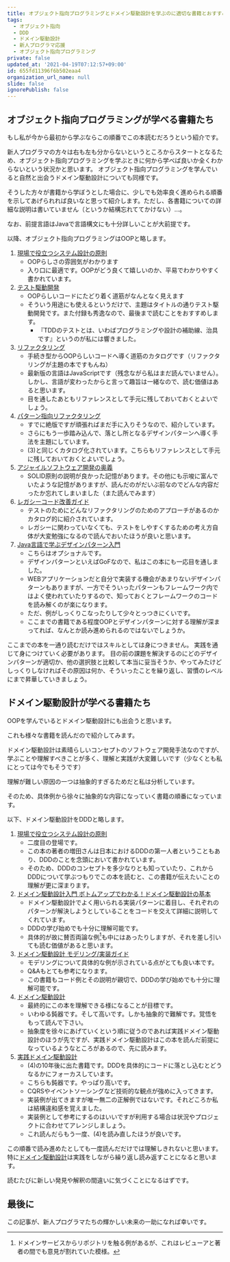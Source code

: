 ```yaml
---
title: オブジェクト指向プログラミングとドメイン駆動設計を学ぶのに適切な書籍とおすすめの読む順番
tags:
  - オブジェクト指向
  - DDD
  - ドメイン駆動設計
  - 新人プログラマ応援
  - オブジェクト指向プログラミング
private: false
updated_at: '2021-04-19T07:12:57+09:00'
id: 655fd11396f6b502eaa4
organization_url_name: null
slide: false
ignorePublish: false
---
```

## オブジェクト指向プログラミングが学べる書籍たち
もし私が今から最初から学ぶならこの順番でこの本読むだろうという紹介です。

新人プログラマの方々は右も左も分からないというところからスタートとなるため、オブジェクト指向プログラミングを学ぶときに何から学べば良いか全くわからないという状況かと思います。
オブジェクト指向プログラミングを学んでいると自然と出会うドメイン駆動設計についても同様です。

そうした方々が書籍から学ぼうとした場合に、少しでも効率良く進められる順番を示してあげられれば良いなと思って紹介します。ただし、各書籍についての詳細な説明は書いていません（というか結構忘れててかけない）…。

なお、前提言語はJavaで言語構文にも十分詳しいことが大前提です。

以降、オブジェクト指向プログラミングはOOPと略します。

1.  [現場で役立つシステム設計の原則](https://www.amazon.co.jp/dp/477419087X)
    - OOPらしさの雰囲気がわかります
    - 入り口に最適です。OOPがどう良くて嬉しいのか、平易でわかりやすく書かれています。
2. [テスト駆動開発](https://www.amazon.co.jp/dp/4274217884)
    - OOPらしいコードにたどり着く道筋がなんとなく見えます
    - そういう用途にも使えるというだけで、主題はタイトルの通りテスト駆動開発です。また付録も秀逸なので、最後まで読むことをおすすめします。
        - 『TDDのテストとは、いわばプログラミングや設計の補助線、治具です』というのが私には響きました。
3. [リファクタリング](https://www.amazon.co.jp/dp/427405019X)
    - 手続き型からOOPらしいコードへ導く道筋のカタログです（リファクタリングが主題の本ですもんね）
    - 最新版の言語はJavaScriptです（残念ながら私はまだ読んでいません）。しかし、言語が変わったからと言って趣旨は一緒なので、読む価値はあると思います。
    - 目を通したあともリファレンスとして手元に残しておいておくとよいでしょう。
4. [パターン指向リファクタリング](https://www.amazon.co.jp/dp/4822282384)
    - すでに絶版ですが頑張ればまだ手に入りそうなので、紹介しています。
    - さらにもう一歩踏み込んで、落とし所となるデザインパターンへ導く手法を主題にしています。
    - (3)と同じくカタログ化されています。こちらもリファレンスとして手元に残しておいておくとよいでしょう。
5. [アジャイルソフトウェア開発の奥義](https://www.amazon.co.jp/dp/4797347783)
    - SOLID原則の説明が良かった記憶があります。その他にも示唆に富んでいたような記憶がありますが、読んだのがだいぶ前なのでどんな内容だったか忘れてしまいました（また読んでみます）
6. [レガシーコード改善ガイド](https://www.amazon.co.jp/dp/4798116831)
    - テストのためにどんなリファクタリングのためのアプローチがあるのかカタログ的に紹介されています。
    - レガシーに関わっていなくても、テストをしやすくするための考え方自体が大変勉強になるので読んでおいたほうが良いと思います。
7. [Java言語で学ぶデザインパターン入門](https://www.amazon.co.jp/dp/4797327030)
    - こちらはオプショナルです。
    - デザインパターンといえばGoFなので、私はこの本にも一応目を通しました。
    - WEBアプリケーションだと自分で実装する機会があまりないデザインパターンもありますが、一方でそういったパターンもフレームワーク内ではよく使われていたりするので、知っておくとフレームワークのコードを読み解くのが楽になります。
    - ただ、例がしっくりこなったりして少々とっつきにくいです。
    - ここまでの書籍である程度OOPとデザインパターンに対する理解が深まってれば、なんとか読み進められるのではないでしょうか。


ここまでの本を一通り読むだけではスキルとしては身につきません。
実践を通じて身につけていく必要があります。
目の前の課題を解決するのにどのデザインパターンが適切か、他の選択肢と比較して本当に妥当そうか、やってみたけどしっくりしなければその原因は何か、そういったことを繰り返し、習慣のレベルにまで昇華していきましょう。


## ドメイン駆動設計が学べる書籍たち

OOPを学んでいるとドメイン駆動設計にも出会うと思います。

これも様々な書籍を読んだので紹介してみます。

ドメイン駆動設計は素晴らしいコンセプトのソフトウェア開発手法なのですが、学ぶことや理解すべきことが多く、理解と実践が大変難しいです（少なくとも私にとっては今でもそうです）

理解が難しい原因の一つは抽象的すぎるためだと私は分析しています。

そのため、具体例から徐々に抽象的な内容になっていく書籍の順番になっています。

以下、ドメイン駆動設計をDDDと略します。

1.  [現場で役立つシステム設計の原則](https://www.amazon.co.jp/dp/477419087X)
    - 二度目の登場です。
    - この本の著者の増田さんは日本におけるDDDの第一人者ということもあり、DDDのことを念頭において書かれています。
    - そのため、DDDのコンセプトを多少なりとも知っていたり、これからDDDについて学ぶつもりでこの本を読むと、この書籍が伝えたいことの理解が更に深まります。
2. [ドメイン駆動設計入門 ボトムアップでわかる！ドメイン駆動設計の基本](https://www.amazon.co.jp/dp/B082WXZVPC)
    - ドメイン駆動設計でよく用いられる実装パターンに着目し、それぞれのパターンが解決しようとしていることをコードを交えて詳細に説明してくれています。
    - DDDの学び始めでも十分に理解可能です。
    - 具体的が故に賛否両論な例[^1]も中にはあったりしますが、それを差し引いても読む価値があると思います。
3. [ドメイン駆動設計 モデリング/実装ガイド](https://booth.pm/ja/items/1835632)
    - モデリングについて具体的な例が示されている点がとても良い本です。
    - Q&Aもとても参考になります。
    - この書籍もコード例とその説明が親切で、DDDの学び始めでも十分に理解可能です。
4. [ドメイン駆動設計](https://www.amazon.co.jp/dp/4798121967)
    - 最終的にこの本を理解できる様になることが目標です。
    - いわゆる鈍器です。そして高いです。しかも抽象的で難解です。覚悟をもって読んで下さい。
    - 抽象度を徐々にあげていくという順に従うのであれば実践ドメイン駆動設計のほうが先ですが、実践ドメイン駆動設計はこの本を読んだ前提になっているようなところがあるので、先に読みます。
5. [実践ドメイン駆動設計](https://www.amazon.co.jp/dp/479813161X)
    - (4)の10年後に出た書籍です。DDDを具体的にコードに落とし込むとどうなるかにフォーカスしています。
    - こちらも鈍器です。やっぱり高いです。
    - CQRSやイベントソーシングなど技術的な観点が強めに入ってきます。
    - 実装例が出てきますが唯一無二の正解例ではないです。それどころか私は結構違和感を覚えました。
    - 実装例として参考にするのはいいですが利用する場合は状況やプロジェクトに合わせてアレンジしましょう。
    - これ読んだらもう一度、(4)を読み直したほうが良いです。

この順番で読み進めたとしても一度読んだだけでは理解しきれないと思います。
特に[ドメイン駆動設計](https://www.amazon.co.jp/dp/4798121967)は実践をしながら繰り返し読み返すことになると思います。

読むたびに新しい発見や解釈の間違いに気づくことになるはずです。


## 最後に
この記事が、新人プログラマたちの輝かしい未来の一助になれば幸いです。


[^1]: ドメインサービスからリポジトリを触る例があるが、これはレビューアと著者の間でも意見が割れていた模様。
